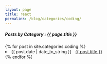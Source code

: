 ```yaml
---
layout: page
title: react
permalink: /blog/categories/coding/
---
```


<h5> Posts by Category : {{ page.title }} </h5>

<div class="card">
{% for post in site.categories.coding %}
 <li class="category-posts"><span>{{ post.date | date_to_string }}</span> &nbsp; <a href="{{ post.url }}">{{ post.title }}</a></li>
{% endfor %}
</div>